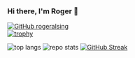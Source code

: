 ### Hi there, I'm Roger 👋

[![GitHub rogeralsing](https://img.shields.io/github/followers/rogeralsing?label=follow&style=social)](https://github.com/rogeralsing)<br>
[![trophy](https://github-profile-trophy.vercel.app/?username=rogeralsing&theme=onedark)](https://github.com/ryo-ma/github-profile-trophy)


![top langs](https://github-readme-stats.vercel.app/api/top-langs/?username=rogeralsing&theme=dark&hide=jupyter%20notebook,html,javascript)
![repo stats](https://github-readme-stats.vercel.app/api?username=rogeralsing&theme=dark&show_icons=true&line_height=27)
[![GitHub Streak](https://github-readme-streak-stats.herokuapp.com/?user=rogeralsing&theme=dark)](https://git.io/streak-stats)
